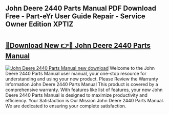 ## John Deere 2440 Parts Manual PDF Download Free - Part-eYr User Guide Repair - Service Owner Edition XPTIZ

# <h2><a href="http://bc91752.oget.top/?id=John+Deere+2440+Parts+Manual">🔗Download New 👉🔴 John Deere 2440 Parts Manual</a></h2>

[![John Deere 2440 Parts Manual new download](https://i.imgur.com/5g1atiW.png)](http://bc91752.oget.top/?id=John+Deere+2440+Parts+Manual)
Welcome to the John Deere 2440 Parts Manual user manual, your one-stop resource for understanding and using your new product. Please Review the Warranty Information John Deere 2440 Parts Manual This product is covered by a comprehensive warranty. With features like list of features, your new John Deere 2440 Parts Manual is designed to maximize productivity and efficiency. Your Satisfaction is Our Mission John Deere 2440 Parts Manual. We are dedicated to ensuring your complete satisfaction.
